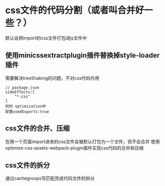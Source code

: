 # css文件的代码分割（或者叫合并好一些？）
默认会把import的css文件打包进js文件中
## 使用minicssextractplugin插件替换掉style-loader插件
需要解决treeShaking的问题，不对css代码作用
```
// package.json
sideEffects:[
    "*.css"
]
同时 optimization中
配置usedExports:true
```
## css文件的合并、压缩
在用一个页面import进来的css文件会被默认打包为一个文件，但不会合并
使用 optimize-css-assets-webpack-plugin插件实现css代码的合并和压缩
## css文件的拆分
通过cachegroups写匹配完成代码文件的拆分
